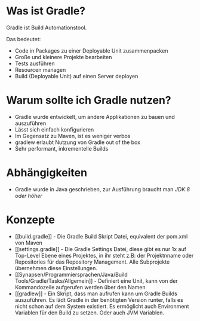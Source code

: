 # Was ist Gradle?
Gradle ist Build Automationstool.

Das bedeutet:
- Code in Packages zu einer Deployable Unit zusammenpacken
- Große und kleinere Projekte bearbeiten
- Tests ausführen
- Resourcen managen
- Build (Deployable Unit) auf einen Server deployen

# Warum sollte ich Gradle nutzen?
- Gradle wurde entwickelt, um andere Applikationen zu bauen und auszuführen
- Lässt sich einfach konfigurieren
- Im Gegensatz zu Maven, ist es weniger verbos
- gradlew erlaubt Nutzung von Gradle out of the box
- Sehr performant, inkrementelle Builds

# Abhängigkeiten
- Gradle wurde in Java geschrieben, zur Ausführung braucht man *JDK 8 oder höher*

# Konzepte
- [[build.gradle]] - Die Gradle Build Skript Datei, equivalent der pom.xml von Maven
- [[settings.gradle]] - Die Gradle Settings Datei, diese gibt es nur 1x auf Top-Level Ebene eines Projektes, in ihr steht z.B: der Projektnname oder Repositories für das Repository Management. Alle Subprojekte übernehmen diese Einstellungen.
- [[Synapsen/Programmiersprachen/Java/Build Tools/Gradle/Tasks/Allgemein]] - Definiert eine Unit, kann von der Kommandozeile aufgerufen werden über den Namen
- [[gradlew]] - Ein Skript, dass man aufrufen kann um Gradle Builds auszuführen. Es lädt Gradle in der benötigten Version runter, falls es nicht schon auf dem System existiert. Es ermöglicht auch Environment Variablen für den Build zu setzen. Oder auch JVM Variablen.